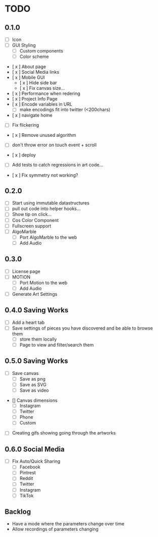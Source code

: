 # TODO

## 0.1.0

- [ ] Icon
- [ ] GUI Styling
  - [ ] Custom components
  - [ ] Color scheme
- [ x ] About page
- [ x ] Social Media links
- [ x ] Mobile GUI
  - [ x ] Hide side bar
  - [ x ] Fix canvas size...
- [ x ] Performance when redering
- [ x ] Project Info Page
- [ x ] Encode variables in URL
  - [ ] make encodings fit into twitter (<200chars)
- [ x ] navigate home
- [ ] Fix flickering
- [ x ] Remove unused algorithm
- [ ] don't throw error on touch event + scroll
- [ x ] deploy
- [ ] Add tests to catch regressions in art code...
- [ x ] Fix symmetry not working?

## 0.2.0

- [ ] Start using immutable datastructures
- [ ] pull out code into helper hooks...
- [ ] Show tip on click...
- [ ] Cos Color Component
- [ ] Fullscreen support
- [ ] AlgoMarble
  - [ ] Port AlgoMarble to the web
  - [ ] Add Audio

## 0.3.0

- [ ] License page
- [ ] MOTION
  - [ ] Port Motion to the web
  - [ ] Add Audio
- [ ] Generate Art Settings

## 0.4.0 Saving Works

- [ ] Add a heart tab
- [ ] Save settings of pieces you have discovered and be able to browse them
  - [ ] store them locally
  - [ ] Page to view and filter/search them

## 0.5.0 Saving Works

- [ ] Save canvas
  - [ ] Save as png
  - [ ] Save as SVG
  - [ ] Save as video
- [] Canvas dimensions
  - [ ] Instagram
  - [ ] Twitter
  - [ ] Phone
  - [ ] Custom
- [ ] Creating gifs showing going through the artworks

## 0.6.0 Social Media

- [ ] Fix Auto/Quick Sharing
  - [ ] Facebook
  - [ ] Pintrest
  - [ ] Reddit
  - [ ] Twitter
  - [ ] Instagram
  - [ ] TikTok

## Backlog

- Have a mode where the parameters change over time
- Allow recordings of parameters changing
